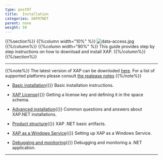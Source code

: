 ```yaml
---
type: post97
title:  Installation
categories: XAP97NET
parent: none
weight: 50
---
```




{{%section%}}
{{%column width="10%" %}}
![data-access.jpg](/attachment_files/subject/data-access.png)
{{%/column%}}
{{%column width="90%" %}}
This guide provides step by step instructions on how to download and install XAP.
{{%/column%}}
{{%/section%}}
<hr/>

{{%note%}}
The latest version of XAP can be downloded [here](http://www.gigaspaces.com/xap-download).
For a list of supported platforms please consult [the realease notes](/release_notes)
{{%/note%}}


- [Basic installation](./installation.html){{<wbr>}}
Basic installation instructions.

- [XAP License](./license-key.html){{<wbr>}}
Getting a license key and defining it in the space schema.

- [Advanced installation](./advanced-installation-scenarios.html){{<wbr>}}
Common questions and answers about XAP.NET installations.

- [Product structure](./product-structure.html){{<wbr>}}
XAP .NET basic artifacts.

- [XAP as a Windows Service](./gigaspaces-services-manager.html){{<wbr>}}
Setting up XAP as a Windows Service.


- [Debugging and monitoring](./debugging-a-xap.net-application.html){{<wbr>}}
Debugging and monitoring a .NET application.

<hr/>


